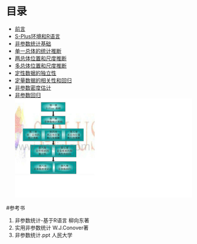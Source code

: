 
# 目录

 - [前言](https://github.com/zkjiang/-/blob/master/docs/NoStatisticsS/%E5%89%8D%E8%A8%80)
 - [S-Plus环境和R语言](https://github.com/zkjiang/-/blob/master/docs/NoStatisticsS/S-Plus%E7%8E%AF%E5%A2%83%E5%92%8CR%E8%AF%AD%E8%A8%80.md)
 - [非参数统计基础](https://github.com/zkjiang/-/blob/master/docs/NoStatisticsS/%E9%9D%9E%E5%8F%82%E6%95%B0%E7%BB%9F%E8%AE%A1%E5%9F%BA%E7%A1%80.md)
 - [单一总体的统计推断](https://github.com/zkjiang/-/blob/master/docs/NoStatisticsS/%E5%8D%95%E4%B8%80%E6%80%BB%E4%BD%93%E7%9A%84%E7%BB%9F%E8%AE%A1%E6%8E%A8%E6%96%AD.md)
 - [两总体位置和尺度推断](https://github.com/zkjiang/-/blob/master/docs/NoStatisticsS/%E4%B8%A4%E6%80%BB%E4%BD%93%E4%BD%8D%E7%BD%AE%E5%92%8C%E5%B0%BA%E5%BA%A6%E6%8E%A8%E6%96%AD.md)
 - [多总体位置和尺度推断](https://github.com/zkjiang/-/blob/master/docs/NoStatisticsS/%E5%A4%9A%E6%80%BB%E4%BD%93%E4%BD%8D%E7%BD%AE%E5%92%8C%E5%B0%BA%E5%BA%A6%E6%8E%A8%E6%96%AD.md)
 - [定性数据的独立性](https://github.com/zkjiang/-/blob/master/docs/NoStatisticsS/%E5%AE%9A%E6%80%A7%E6%95%B0%E6%8D%AE%E7%9A%84%E7%8B%AC%E7%AB%8B%E6%80%A7.md)
 - [定量数据的相关性和回归](https://github.com/zkjiang/-/blob/master/docs/NoStatisticsS/%E5%AE%9A%E9%87%8F%E6%95%B0%E6%8D%AE%E7%9A%84%E7%9B%B8%E5%85%B3%E6%80%A7%E5%92%8C%E5%9B%9E%E5%BD%92.md)
 - [非参数密度估计](https://github.com/zkjiang/-/blob/master/docs/NoStatisticsS/%E9%9D%9E%E5%8F%82%E6%95%B0%E5%AF%86%E5%BA%A6%E4%BC%B0%E8%AE%A1.md)
 - [非参数回归](https://github.com/zkjiang/-/blob/master/docs/NoStatisticsS/%E9%9D%9E%E5%8F%82%E6%95%B0%E5%9B%9E%E5%BD%92.md)
![enter description here](https://github.com/zkjiang/-/blob/master/imgstorage/123.jpg)

#参考书
 1. 非参数统计-基于R语言          柳向东著
 2. 实用非参数统计                W.J.Conover著
 3. 非参数统计.ppt               人民大学
